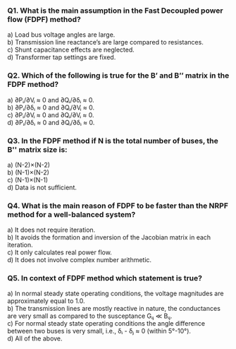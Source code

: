 ### Q1. What is the main assumption in the Fast Decoupled power flow (FDPF) method?

a) Load bus voltage angles are large.  
b) Transmission line reactance’s are large compared to resistances.  
c) Shunt capacitance effects are neglected.  
d) Transformer tap settings are fixed.  

### Q2. Which of the following is true for the B’ and B’’ matrix in the FDPF method?

a) ∂Pᵢ/∂Vᵢ ≈ 0 and ∂Qᵢ/∂δᵢ ≈ 0.  
b) ∂Pᵢ/∂δᵢ ≈ 0 and ∂Qᵢ/∂Vᵢ ≈ 0.  
c) ∂Pᵢ/∂Vᵢ ≈ 0 and ∂Qᵢ/∂Vᵢ ≈ 0.  
d) ∂Pᵢ/∂δᵢ ≈ 0 and ∂Qᵢ/∂δᵢ ≈ 0.  

### Q3. In the FDPF method if N is the total number of buses, the B'' matrix size is:

a) (N-2)×(N-2)  
b) (N-1)×(N-2)  
c) (N-1)×(N-1)  
d) Data is not sufficient.  

### Q4. What is the main reason of FDPF to be faster than the NRPF method for a well-balanced system?

a) It does not require iteration.  
b) It avoids the formation and inversion of the Jacobian matrix in each iteration.  
c) It only calculates real power flow.  
d) It does not involve complex number arithmetic.  

### Q5. In context of FDPF method which statement is true?

a) In normal steady state operating conditions, the voltage magnitudes are approximately equal to 1.0.  
b) The transmission lines are mostly reactive in nature, the conductances are very small as compared to the susceptance  Gᵢⱼ ≪ Bᵢⱼ.  
c) For normal steady state operating conditions the angle difference between two buses is very small, i.e., δᵢ - δⱼ ≈ 0 (within 5°-10°).  
d) All of the above.  
